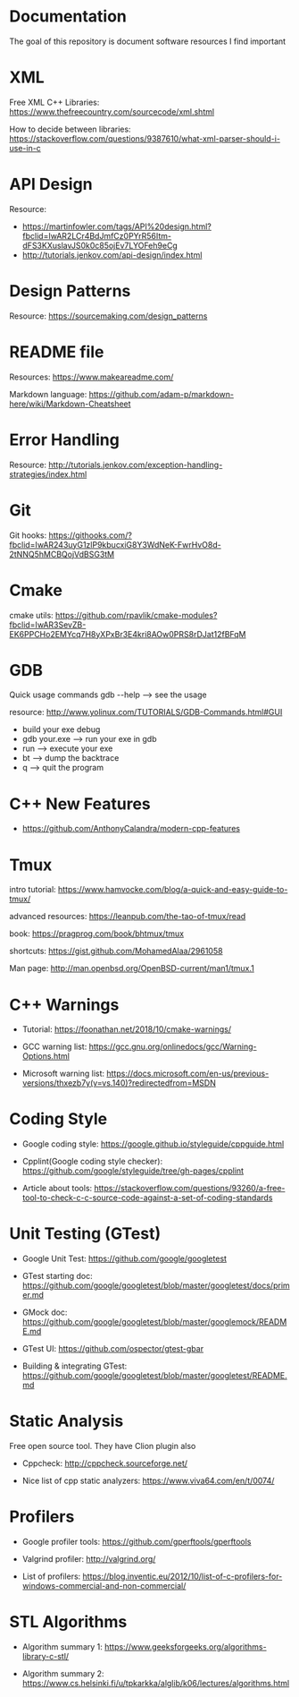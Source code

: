 # Documentation
The goal of this repository is document software resources I find important 

# XML 
Free XML C++ Libraries: https://www.thefreecountry.com/sourcecode/xml.shtml 

How to decide between libraries: https://stackoverflow.com/questions/9387610/what-xml-parser-should-i-use-in-c 

# API Design 
Resource: 
* https://martinfowler.com/tags/API%20design.html?fbclid=IwAR2LCr4BdJmfCz0PYrR56Itm-dFS3KXuslavJS0k0c85ojEv7LYOFeh9eCg 
* http://tutorials.jenkov.com/api-design/index.html 

# Design Patterns
Resource: https://sourcemaking.com/design_patterns 

# README file 
Resources: https://www.makeareadme.com/ 

Markdown language: https://github.com/adam-p/markdown-here/wiki/Markdown-Cheatsheet 

# Error Handling 
Resource: http://tutorials.jenkov.com/exception-handling-strategies/index.html 

# Git 
Git hooks: https://githooks.com/?fbclid=IwAR243uyG1zlP9kbucxiG8Y3WdNeK-FwrHvO8d-2tNNQ5hMCBQojVdBSG3tM 

# Cmake 
cmake utils: https://github.com/rpavlik/cmake-modules?fbclid=IwAR3SevZB-EK6PPCHo2EMYcq7H8yXPxBr3E4kri8AOw0PRS8rDJat12fBFqM 

# GDB 
Quick usage commands 
gdb --help --> see the usage 

resource: http://www.yolinux.com/TUTORIALS/GDB-Commands.html#GUI 
* build your exe debug
* gdb your.exe --> run your exe in gdb 
* run --> execute your exe 
* bt --> dump the backtrace 
* q --> quit the program 

# C++ New Features 
* https://github.com/AnthonyCalandra/modern-cpp-features 

# Tmux 
intro tutorial: https://www.hamvocke.com/blog/a-quick-and-easy-guide-to-tmux/

advanced resources: https://leanpub.com/the-tao-of-tmux/read 

book: https://pragprog.com/book/bhtmux/tmux 

shortcuts: https://gist.github.com/MohamedAlaa/2961058 

Man page: http://man.openbsd.org/OpenBSD-current/man1/tmux.1 

# C++ Warnings 
* Tutorial: https://foonathan.net/2018/10/cmake-warnings/ 

* GCC warning list: https://gcc.gnu.org/onlinedocs/gcc/Warning-Options.html 

* Microsoft warning list: https://docs.microsoft.com/en-us/previous-versions/thxezb7y(v=vs.140)?redirectedfrom=MSDN


# Coding Style 
* Google coding style: https://google.github.io/styleguide/cppguide.html 

* Cpplint(Google coding style checker): https://github.com/google/styleguide/tree/gh-pages/cpplint 

* Article about tools: https://stackoverflow.com/questions/93260/a-free-tool-to-check-c-c-source-code-against-a-set-of-coding-standards 


# Unit Testing (GTest)
* Google Unit Test: https://github.com/google/googletest 

* GTest starting doc: https://github.com/google/googletest/blob/master/googletest/docs/primer.md 

* GMock doc: https://github.com/google/googletest/blob/master/googlemock/README.md 

* GTest UI: https://github.com/ospector/gtest-gbar 

* Building & integrating GTest: https://github.com/google/googletest/blob/master/googletest/README.md 

# Static Analysis 
Free open source tool. They have Clion plugin also 
* Cppcheck: http://cppcheck.sourceforge.net/ 

* Nice list of cpp static analyzers: https://www.viva64.com/en/t/0074/ 

# Profilers 
* Google profiler tools: https://github.com/gperftools/gperftools 

* Valgrind profiler: http://valgrind.org/ 

* List of profilers: https://blog.inventic.eu/2012/10/list-of-c-profilers-for-windows-commercial-and-non-commercial/ 

# STL Algorithms 
* Algorithm summary 1: https://www.geeksforgeeks.org/algorithms-library-c-stl/ 

* Algorithm summary 2: https://www.cs.helsinki.fi/u/tpkarkka/alglib/k06/lectures/algorithms.html 
